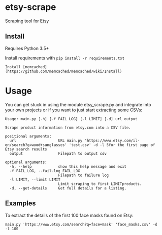 # etsy-scrape
Scraping tool for Etsy

## Install
Requires Python 3.5+

Install requirements with ```pip install -r requirements.txt```

	Install [memcached](https://github.com/memcached/memcached/wiki/Install)

# Usage
You can get stuck in using the module etsy_scrape.py and integrate into your own projects or if you want to just start extracting some CSVs:

```
Usage: main.py [-h] [-f FAIL_LOG] [-l LIMIT] [-d] url output

Scrape product information from etsy.com into a CSV file.

positional arguments:
  url                   URL main.py 'https://www.etsy.com/il-en/search?q=wood+sunglasses' 'test.csv' -d -l 5for the first page of Etsy search results
  output                Filepath to output csv

optional arguments:
  -h, --help            show this help message and exit
  -f FAIL_LOG, --fail-log FAIL_LOG
                        Filepath to failure log
  -l LIMIT, --limit LIMIT
                        Limit scraping to first LIMITproducts.
  -d, --get-details     Get full details for a listing.
  ```
## Examples
To extract the details of the first 100 face masks found on Etsy:

```main.py 'https://www.etsy.com/search?q=face+mask' 'face_masks.csv' -d -l 100```
